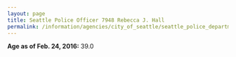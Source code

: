 ```yaml
---
layout: page
title: Seattle Police Officer 7948 Rebecca J. Hall
permalink: /information/agencies/city_of_seattle/seattle_police_department/copbook/7948/
---
```


**Age as of Feb. 24, 2016:** 39.0
